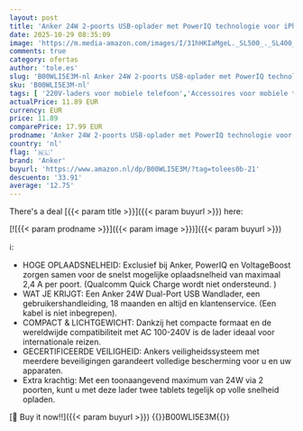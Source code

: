 ```yaml
---
layout: post
title: 'Anker 24W 2-poorts USB-oplader met PowerIQ technologie voor iPhone  iPad  Samsung Galaxy  Nexus  HTC  Motorola  LG en nog veel meer  zwart'
date: 2025-10-29 08:35:09
image: 'https://m.media-amazon.com/images/I/31hHKIaMgeL._SL500_._SL400_.jpg'
comments: true
category: ofertas
author: 'tole.es'
slug: 'B00WLI5E3M-nl Anker 24W 2-poorts USB-oplader met PowerIQ technologie...'
sku: 'B00WLI5E3M-nl'
tags: [ '220V-laders voor mobiele telefoon','Accessoires voor mobiele telefoons','Arborist Merchandising Root','Audio','Elektronica','Mobiele telefoonladers','Mobiele telefoons & communicatieproducten','Self Service','Special Features Stores','anker','be0c145d-645e-47ab-b638-53e8112e3d67_0','be0c145d-645e-47ab-b638-53e8112e3d67_8201','🇳🇱', ]
actualPrice: 11.89 EUR
currency: EUR
price: 11.89
comparePrice: 17.99 EUR
prodname: 'Anker 24W 2-poorts USB-oplader met PowerIQ technologie voor iPhone  iPad  Samsung Galaxy  Nexus  HTC  Motorola  LG en nog veel meer  zwart'
country: 'nl'
flag: '🇳🇱'
brand: 'Anker'
buyurl: 'https://www.amazon.nl/dp/B00WLI5E3M/?tag=tolees0b-21'
descuento: '33.91'
average: '12.75'
---
```


There's a deal [{{< param title >}}]({{< param buyurl >}})  here:

[![{{< param prodname >}}]({{< param image >}})]({{< param buyurl >}})

ℹ️:

- HOGE OPLAADSNELHEID: Exclusief bij Anker, PowerIQ en VoltageBoost zorgen samen voor de snelst mogelijke oplaadsnelheid van maximaal 2,4 A per poort. (Qualcomm Quick Charge wordt niet ondersteund. )
- WAT JE KRIJGT: Een Anker 24W Dual-Port USB Wandlader, een gebruikershandleiding, 18 maanden en altijd en klantenservice. (Een kabel is niet inbegrepen).
- COMPACT & LICHTGEWICHT: Dankzij het compacte formaat en de wereldwijde compatibiliteit met AC 100-240V is de lader ideaal voor internationale reizen.
- GECERTIFICEERDE VEILIGHEID: Ankers veiligheidssysteem met meerdere beveiligingen garandeert volledige bescherming voor u en uw apparaten.
- Extra krachtig: Met een toonaangevend maximum van 24W via 2 poorten, kunt u met deze lader twee tablets tegelijk op volle snelheid opladen.

[🛒 Buy it now!!]({{< param buyurl >}})
{{<world>}}B00WLI5E3M{{</world>}}
